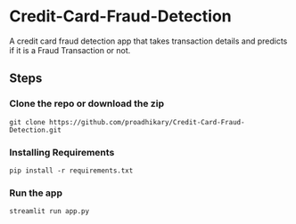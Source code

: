 # Credit-Card-Fraud-Detection
A credit card fraud detection app that takes transaction details and predicts if it is a Fraud Transaction or not.

## Steps
### Clone the repo or download the zip
```
git clone https://github.com/proadhikary/Credit-Card-Fraud-Detection.git
```

### Installing Requirements
```
pip install -r requirements.txt
```

### Run the app
```
streamlit run app.py
```
